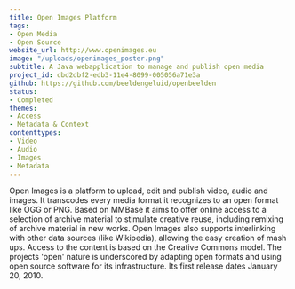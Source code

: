```yaml
---
title: Open Images Platform
tags:
- Open Media
- Open Source
website_url: http://www.openimages.eu
image: "/uploads/openimages_poster.png"
subtitle: A Java webapplication to manage and publish open media
project_id: dbd2dbf2-edb3-11e4-8099-005056a71e3a
github: https://github.com/beeldengeluid/openbeelden
status:
- Completed
themes:
- Access
- Metadata & Context
contenttypes:
- Video
- Audio
- Images
- Metadata
---
```


Open Images is a platform to upload, edit and publish video, audio and images. It transcodes every media format it recognizes to an open format like OGG or PNG. Based on MMBase it aims to offer online access to a selection of archive material to stimulate creative reuse, including remixing of archive material in new works. Open Images also supports interlinking with other data sources (like Wikipedia), allowing the easy creation of mash ups. Access to the content is based on the Creative Commons model. The projects 'open' nature is underscored by adapting open formats and using open source software for its infrastructure. Its first release dates January 20, 2010.
